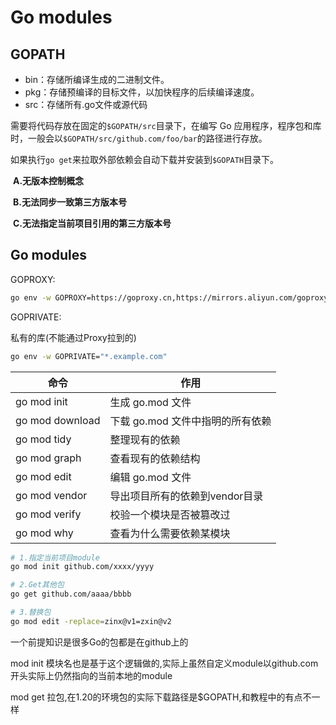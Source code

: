 # Go modules



## GOPATH

+ bin：存储所编译生成的二进制文件。
+ pkg：存储预编译的目标文件，以加快程序的后续编译速度。
+ src：存储所有.go文件或源代码

需要将代码存放在固定的`$GOPATH/src`目录下，在编写 Go 应用程序，程序包和库时，一般会以`$GOPATH/src/github.com/foo/bar`的路径进行存放。

如果执行`go get`来拉取外部依赖会自动下载并安装到`$GOPATH`目录下。

​	**A.无版本控制概念**

​	**B.无法同步一致第三方版本号**

​	**C.无法指定当前项目引用的第三方版本号**



## Go modules

GOPROXY:

```bash
go env -w GOPROXY=https://goproxy.cn,https://mirrors.aliyun.com/goproxy/,direct
```

GOPRIVATE:

私有的库(不能通过Proxy拉到的)

```bash
go env -w GOPRIVATE="*.example.com"
```



| 命令            | 作用                             |
| --------------- | -------------------------------- |
| go mod init     | 生成 go.mod 文件                 |
| go mod download | 下载 go.mod 文件中指明的所有依赖 |
| go mod tidy     | 整理现有的依赖                   |
| go mod graph    | 查看现有的依赖结构               |
| go mod edit     | 编辑 go.mod 文件                 |
| go mod vendor   | 导出项目所有的依赖到vendor目录   |
| go mod verify   | 校验一个模块是否被篡改过         |
| go mod why      | 查看为什么需要依赖某模块         |

```bash
# 1.指定当前项目module
go mod init github.com/xxxx/yyyy

# 2.Get其他包
go get github.com/aaaa/bbbb

# 3.替换包
go mod edit -replace=zinx@v1=zxin@v2
```

一个前提知识是很多Go的包都是在github上的

mod init 模块名也是基于这个逻辑做的,实际上虽然自定义module以github.com开头实际上仍然指向的当前本地的module

mod get 拉包,在1.20的环境包的实际下载路径是$GOPATH,和教程中的有点不一样







